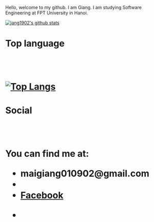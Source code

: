 Hello, welcome to my github. I am Giang. I am studying Software Engineering at FPT University in Hanoi.

[![jang1902's github stats](https://github-readme-stats.vercel.app/api?username=jang1902)](https://github.com/jang1902/)
<br/>
<h1>Top language<h1/>
<br/>

[![Top Langs](https://github-readme-stats-git-masterrstaa-rickstaa.vercel.app/api/top-langs/?username=jang1902)](https://github.com/anuraghazra/github-readme-stats)
 <br/>
  <h1>Social<h1/><br/>
   <p>You can find me at:<p/>
    <ul>
      <li>maigiang010902@gmail.com<li/>
      <li><a href="https://www.facebook.com/jang1902/">Facebook<a/><li/>
     <ul/>
